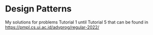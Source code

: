 # Design Patterns

My solutions for problems Tutorial 1 until Tutorial 5 that can be found in https://pmpl.cs.ui.ac.id/advprog/regular-2022/
